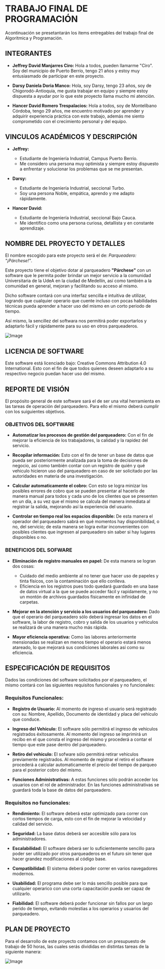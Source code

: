 # TRABAJO FINAL DE PROGRAMACIÓN

Acontinuación se presetantarán los items entregables del trabajo final de Algoritmica y Programación. 

## INTEGRANTES

- **Jeffrey David Manjarres Ciro:** Hola a todos, pueden llamarme "Ciro". Soy del municipio de Puerto Berrío, tengo 21 años y estoy muy entusiasmado de participar en este proyecto.

- **Darsy Daniela Doria Manco:** Hola, soy Darsy, tengo 23 años, soy de Chigorodó-Antioquia, me gusta trabajar en equipo y siempre estoy dispuesta a ayudar por lo que este proyecto llama mucho mi atención.

- **Hancer David Romero Trespalacios:** Hola a todos, soy de Montelíbano Córdoba, tengo 29 años, me encuentro motivado por aprender y adquirir experiencia práctica con este trabajo, además me siento comprometido con el crecimiento personal y del equipo. 

## VINCULOS ACADÉMICOS Y DESCRIPCIÓN

- **Jeffrey:**
  - Estudiante de Ingeniería Industrial, Campus Puerto Berrío.
  - Me considero una persona muy optimista y siempre estoy dispuesto a enfrentar y solucionar los problemas que se me presentan.

- **Darsy:**
  - Estudiante de Ingeniería Industrial, seccional Turbo.
  - Soy una persona Noble, empática, aprendo y me adapto rápidamente.

- **Hancer David:**
  - Estudiante de Ingeniería Industrial, seccional Bajo Cauca. 
  - Me identifico como una persona curiosa, detallista y en constante aprendizaje.  

## NOMBRE DEL PROYECTO Y DETALLES

El nombre escogido para este proyecto será el de: *Parqueadero: "¡Párchese!"*.

Este proyecto tiene el objetivo dotar al parqueadero **"Párchese"** con un software que le permita poder brindar un mejor servicio a la comunidad Universitaria de la UdeA en la ciudad de Medellín, así como también a la comunidad en general, mejoran y facilitando su acceso al mismo.

Dicho software contará con una interfaz sencilla e intuitiva de utilizar, logrando que cualquier operario que cuente incluso con pocas habilidades técnicas pueda aprender a hacer uso del mismo en un corto periodo de tiempo.

Así mismo, la sencillez del softwara nos permitirá poder exportarlos y adaptarlo fácil y rápidamente para su uso en otros parqueaderos.

![Image](https://github.com/user-attachments/assets/e22353da-3ffe-453c-a66d-5df96d860523)

## LICENCIA DE SOFTWARE

Este software está licenciado bajo: Creative Commons Attribution 4.0 International. 
Esto con el fin de que todos quienes deseen adaptarlo a su respectivo negocio puedan hacer uso del mismo.

## REPORTE DE VISIÓN
 
El propósito general de este software sará el de ser una vital herramienta en las tareas de operación del parqueadero. Para ello el mismo deberá cumplir con los suiguientes objetivos.

### OBJETIVOS DEL SOFTWARE

  - **Automatizar los procesos de gestión del parqueadero:** Con el fin de mejorar la eficiencia de los trabajadores, la calidad y la rapidez del servicio.

  - **Recopilar información:** Esto con el fin de tener un base de datos que pueda ser posteriormente analizada para la toma de decisiones de negocio, así como también contar con un registro de quién y qué vehiculo hicieron uso del parqueadero en caso de ser solicitado por las autoridades en materia de una investigación.
    
  - **Calcular automaticamente el cobro:** Con esto se logra minizar los posibles errores de cobro que se pueden presentar al hacerlo de manera manual para todos y cada uno de los clientes que se presenten en un día, a su vez que el mismo se calcula del manera inmediata al registrar la salida, mejorando así la experiencia del usuario.
    
  - **Controlar en tiempo real los espacios disponible:** De esta manera el operador del parqueadero sabrá en qué momentos hay disponibilidad, o no, del servicio; de esta manera se logra evitar inconvenientes con posibles clientes que ingresen al parqueadero sin saber si hay lugares disponibles o no.

### BENEFICIOS DEL SOFWARE

  - **Eliminación de registro manuales en papel:** De esta manera se logran dos cosas:
      - Cuidado del medio ambiente al no tener que hacer uso de papeles y tinta físicos, con la contaminación que ello conlleva.
      - Eficiencia en los registros pues todo quedará guardado en una base de datos virtual a la que se puede acceder fácil y rapidamente, y no un montón de archivos guardados físicamente en infinidad de carpetas.

  - **Mejorar en la atención y servicio a los usuarios del parqueadero:** Dado que el operario del parqueadero sólo deberá ingresar los datos en el software, la labor de registro, cobro y salida de los usuarios y vehiculos se realizará de una manera mucho más rápida.

  - **Mayor eficiencia operativa:** Como las labores anteriormente mensionadas se realizan en menos tiempo el operario estará menos atareado, lo que mejorará sus condiciones laborales así como su eficiencia. 

## ESPECIFICACIÓN DE REQUISITOS

Dados las condiciones del software solicitados por el parqueadero, el mismo contará con las siguientes requisitos funcionales y no funcionales:

### Requisitos Funcionales:

- **Registro de Usuario:** Al momento de ingreso el usuario será registrado con su: Nombre, Apellido, Documento de identidad y placa del vehiculo que conduce.
  
- **Ingreso del Vehiculo:** El software sólo permitirá el ingreso de vehiculos registrados éxitosamente. Al momento del ingreso se imprimirá un recibo en el que consta el ingreso del mismo y procederá a contar el tiempo que este pase dentro del parqueadero.
  
- **Retiro del vehiculo:** El sofware sólo permitirá retirar vehiculos previamente registrados. Al momento de registrar el retiro el software procederá a calcular automaticamente el precio del tiempo de parqueo para el posterior cobro del mismo.

- **Funciones Administrativas:** A estas funciones sólo podrán acceder los usuarios con el rol de administrador. En las funciones administrativas se guardará toda la base de datos del parqueadero.

### Requisitos no funcionales:

- **Rendimiento:** El software deberá estar optimizado para correr con cortos tiempos de carga, esto con el fin de mejorar la velocidad y calidad del servicio.

- **Seguridad:** La base datos deberá ser accesible sólo para los administradores.

- **Escalabilidad:** El software deberá ser lo suficientemente sencillo para poder ser utilizado por otros parqueaderos en el futuro sin tener que hacer grandez modificaciones al código base.

- **Compatibilidad:** El sistema deberá poder correr en varios navegadores modernos.

- **Usabilidad:** El programa debe ser lo más sencillo posible para que cualquier operarico con una corta capacitación pueda ser capaz de utilizarlo.

- **Fiabilidad:** El software deberá poder funcionar sin fallos por un largo perido de tiempo, evitando molestias a los operarios y usuarios del parqueadero.

## PLAN DE PROYECTO

Para el desarrollo de este proyecto contamos con un presupuesto de trabajo de 50 horas, las cuales serás divididas en distintas tareas de la siguiente manera:

![Image](https://github.com/user-attachments/assets/f577c487-5de0-4feb-bf50-f942f2b62b90)
